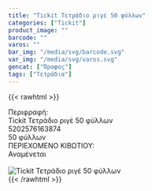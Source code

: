 ```yaml
---
title: "Tickit Τετράδιο ριγέ 50 φύλλων"
categories: ["Tickit"]
product_image: ""
barcode: ""
varos: ""
bar_img: "/media/svg/barcode.svg"
var_img: "/media/svg/varos.svg"
gencat: ["Όροφος"]
tags: ["Τετράδια"]
---
```

{{< rawhtml >}}

<div class="sload713"><div class="product"><div id="sistatika">Περιφραφή:</div><div class="alltext">Tickit Τετράδιο ριγέ 50 φύλλων</div><div id="barcode"><div id="barimage1"></div><span id="bartext">5202576163874</span></div><div id="varos"><div id="temimg"></div><span id="varostext">50 φύλλων</span></div><div id="kivotio">ΠΕΡΙΕΧΟΜΕΝΟ ΚΙΒΩΤΙΟΥ:<br>Αναμένεται</div><br><div class="pimg"><img alt="Tickit Τετράδιο ριγέ 50 φύλλων" title="Tickit Τετράδιο ριγέ 50 φύλλων" src="/media/images/tickit-tetradio-rige-50-fyllwn.jpg"></div></div></div>
{{< /rawhtml >}}


